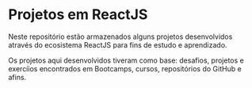 # Projetos em ReactJS

Neste repositório estão armazenados alguns projetos desenvolvidos através do ecosistema ReactJS para fins de estudo e aprendizado. 

Os projetos aqui desenvolvidos tiveram como base: desafios, projetos e exercíios encontrados em Bootcamps, cursos, repositórios do GitHub e afins.


